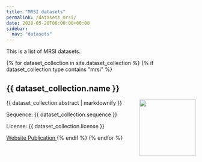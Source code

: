 ```yaml
---
title: "MRSI datasets"
permalink: /datasets_mrsi/
date: 2020-05-20T00:00:00+00:00
sidebar:
  nav: "datasets"
---
```


This is a list of MRSI datasets.

{% for dataset_collection in site.dataset_collection %}
  {% if dataset_collection.type contains "mrsi" %}
  <h2 id="{{ dataset_collection.name }}">
      {{ dataset_collection.name }}
  </h2>
  <img src= "{{ site.url }}{{ site.baseurl }}{{ dataset_collection.image }}" alt="" align="right" width="150"/>
  <p>{{ dataset_collection.abstract | markdownify }}</p>
  <p>Sequence: {{ dataset_collection.sequence }}</p>
  <p>License: {{ dataset_collection.license }}</p>
  <a href="{{ dataset_collection.weblink }}">
  Website
  </a>   
  <a href="{{ dataset_collection.paper }}">
  Publication
  </a>
  {% endif %}
{% endfor %}
